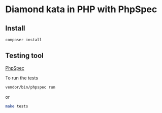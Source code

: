 # Diamond kata in PHP with PhpSpec

## Install
```bash
composer install
```

## Testing tool
[PhpSpec](https://phpspec.readthedocs.io)

To run the tests
```bash
vendor/bin/phpspec run
```
or
```bash
make tests
```
